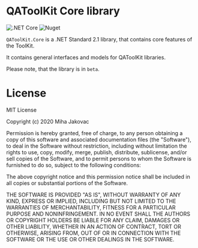# QAToolKit Core library
![.NET Core](https://github.com/qatoolkit/qatoolkit-core-net/workflows/.NET%20Core/badge.svg?branch=main)
![Nuget](https://img.shields.io/nuget/v/QAToolKit.Core)

`QAToolKit.Core` is a .NET Standard 2.1 library, that contains core features of the ToolKit.

It contains general interfaces and models for QAToolKit libraries.

Please note, that the library is in `beta`.

# License

MIT License

Copyright (c) 2020 Miha Jakovac

Permission is hereby granted, free of charge, to any person obtaining a copy
of this software and associated documentation files (the "Software"), to deal
in the Software without restriction, including without limitation the rights
to use, copy, modify, merge, publish, distribute, sublicense, and/or sell
copies of the Software, and to permit persons to whom the Software is
furnished to do so, subject to the following conditions:

The above copyright notice and this permission notice shall be included in all
copies or substantial portions of the Software.

THE SOFTWARE IS PROVIDED "AS IS", WITHOUT WARRANTY OF ANY KIND, EXPRESS OR
IMPLIED, INCLUDING BUT NOT LIMITED TO THE WARRANTIES OF MERCHANTABILITY,
FITNESS FOR A PARTICULAR PURPOSE AND NONINFRINGEMENT. IN NO EVENT SHALL THE
AUTHORS OR COPYRIGHT HOLDERS BE LIABLE FOR ANY CLAIM, DAMAGES OR OTHER
LIABILITY, WHETHER IN AN ACTION OF CONTRACT, TORT OR OTHERWISE, ARISING FROM,
OUT OF OR IN CONNECTION WITH THE SOFTWARE OR THE USE OR OTHER DEALINGS IN THE
SOFTWARE.